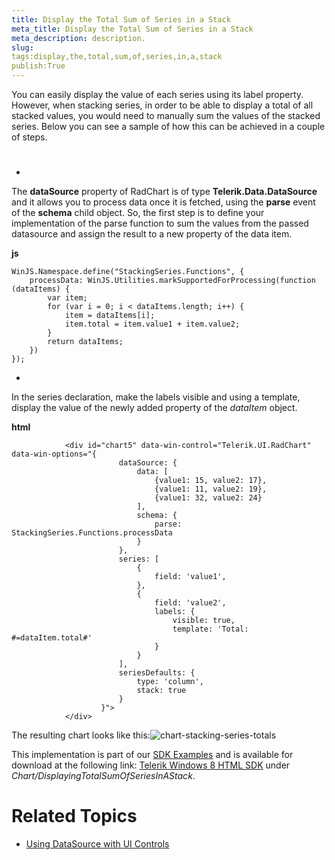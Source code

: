 ```yaml
---
title: Display the Total Sum of Series in a Stack
meta_title: Display the Total Sum of Series in a Stack
meta_description: description.
slug: 
tags:display,the,total,sum,of,series,in,a,stack
publish:True
---
```



You can easily display the value of each series using its label property. However, when stacking series, in order to be able to display a total of all
				stacked values, you would need to manually sum the values of the stacked series. Below you can see a sample of how this can be achieved in a couple of steps.
			

# 

* 

The __dataSource__ property of RadChart is of type __Telerik.Data.DataSource__ and it allows you
							to process data once it is fetched, using the __parse__ event of the __schema__ child object.
							So, the first step is to define your implementation of the parse function to sum the values from the passed datasource and assign the result to
							a new property of the data item.
						


 __js__
    


	WinJS.Namespace.define("StackingSeries.Functions", {
		processData: WinJS.Utilities.markSupportedForProcessing(function (dataItems) {
			var item;
			for (var i = 0; i < dataItems.length; i++) {
				item = dataItems[i];
				item.total = item.value1 + item.value2;
			}
			return dataItems;
		})
	});



* 

In the series declaration, make the labels visible and using a template, display the value of the newly added property of the
							*dataItem* object.
						


 __html__
    


				<div id="chart5" data-win-control="Telerik.UI.RadChart" data-win-options="{
							dataSource: {
								data: [
									{value1: 15, value2: 17},
									{value1: 11, value2: 19},
									{value1: 32, value2: 24}
								],
								schema: {
									parse: StackingSeries.Functions.processData
								}
							},
							series: [
								{ 
									field: 'value1', 
								},
								{
									field: 'value2',
									labels: {
										visible: true,
										template: 'Total: #=dataItem.total#'
									}
								}
							],
							seriesDefaults: {
								type: 'column',
								stack: true
							}
						}">
				</div>



The resulting chart looks like this:![chart-stacking-series-totals](../Media/Controls\Chart\chart-stacking-series-totals.png)

This implementation is part of our
          [SDK Examples](78ad1869-5dec-42ff-b17a-cc19d395089e) and is available for download at the following link:
          [Telerik Windows 8 HTML SDK](https://github.com/telerik/win8-html-sdk/tree/master) under *Chart/DisplayingTotalSumOfSeriesInAStack*.
        

# Related Topics

 * [Using DataSource with UI Controls]({{slug:using-datasource-with-ui-controls}})
